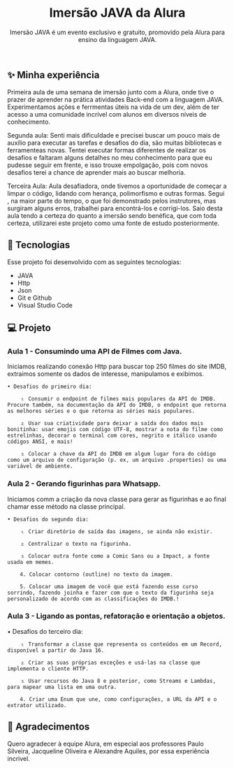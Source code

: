 <h1 align="center"> Imersão JAVA da Alura </h1>

<p align="center">
Imersão JAVA é um evento exclusivo e gratuito, promovido pela Alura para ensino da linguagem JAVA. <br/>
</p>

<br>

## ✨ Minha experiência

Primeira aula de uma semana de imersão junto com a Alura, onde tive o prazer de aprender na prática atividades Back-end com a linguagem JAVA. Experimentamos ações e ferrmentas úteis na vida de um dev, além de ter acesso a uma comunidade incrível com alunos em diversos níveis de conhecimento.

Segunda aula: Senti mais dificuldade e precisei buscar um pouco mais de auxílio para executar as tarefas e desafios do dia, são muitas bibliotecas e ferramenteas novas. Tentei executar formas diferentes de realizar os desafios e faltaram alguns detalhes no meu conhecimento para que eu pudesse seguir em frente, e isso trouxe empolgação, pois com novos desafios terei a chance de aprender mais ao buscar melhoria.  

Terceira Aula: Aula desafiadora, onde tivemos a oportunidade de começar a limpar o código, lidando com herança, polimorfismo e outras formas. Segui , na maior parte do tempo, o que foi demonstrado pelos instrutores, mas surgiram alguns erros, trabalhei para encontrá-los e corrigi-los. Saio desta aula tendo a certeza do quanto a imersão sendo benéfica, que com toda certeza, utilizarei este projeto como uma fonte de estudo posteriormente.


## 🚀 Tecnologias

Esse projeto foi desenvolvido com as seguintes tecnologias:

- JAVA
- Http
- Json
- Git e Github
- Visual Studio Code

## 💻 Projeto
    
   <h3> Aula 1 - Consumindo uma API de Filmes com Java. </h3>
   <p>
Iniciamos realizando conexão Http para buscar top 250 filmes do site IMDB, extraimos somente os dados de interesse, manipulamos e exibimos.

    • Desafios do primeiro dia:

        ⒈ Consumir o endpoint de filmes mais populares da API do IMDB. Procure também, na documentação da API do IMDB, o endpoint que retorna as melhores séries e o que retorna as séries mais populares.
        
        ⒉ Usar sua criatividade para deixar a saída dos dados mais bonitinha: usar emojis com código UTF-8, mostrar a nota do filme como estrelinhas, decorar o terminal com cores, negrito e itálico usando códigos ANSI, e mais!
        
        ⒊ Colocar a chave da API do IMDB em algum lugar fora do código como um arquivo de configuração (p. ex, um arquivo .properties) ou uma variável de ambiente.
</p>

<h3> Aula 2 - Gerando figurinhas para Whatsapp. </h3>
   <p>
    Iniciamos comm a criação da nova classe para gerar as figurinhas e ao final chamar esse método na classe principal. 

    • Desafios do segundo dia:

        ⒈ Criar diretório de saída das imagens, se ainda não existir.
        
        ⒉ Centralizar o texto na figurinha.
        
        ⒊ Colocar outra fonte como a Comic Sans ou a Impact, a fonte usada em memes.

        4. Colocar contorno (outline) no texto da imagem.

        5. Colocar uma imagem de você que está fazendo esse curso sorrindo, fazendo joinha e fazer com que o texto da figurinha seja personalizado de acordo com as classificações do IMDB.!
    
</p>

<h3> Aula 3 -  Ligando as pontas, refatoração e orientação a objetos. </h3>
<p>
• Desafios do terceiro dia:

        ⒈ Transformar a classe que representa os conteúdos em um Record, disponível a partir do Java 16.
        
        ⒉ Criar as suas próprias exceções e usá-las na classe que implementa o cliente HTTP.
        
        ⒊ Usar recursos do Java 8 e posterior, como Streams e Lambdas, para mapear uma lista em uma outra.

        4. Criar uma Enum que une, como configurações, a URL da API e o extrator utilizado.
</p>


## 🙌 Agradecimentos

    
  Quero agradecer à equipe Alura, em especial aos professores Paulo Silveira, Jacqueline Oliveira e Alexandre Aquiles, por essa experiência incrivel.